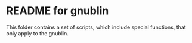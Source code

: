 README for gnublin
==================

This folder contains a set of scripts, which include special functions, that only apply to the gnublin.
